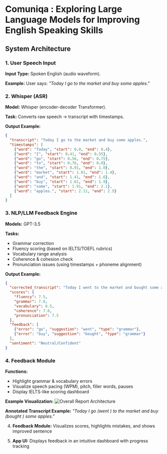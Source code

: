 # Comuniqa : Exploring Large Language Models for Improving English Speaking Skills
##  System Architecture
### 1. User Speech Input
**Input Type:** Spoken English (audio waveform).

**Example:** User says:
*"Today I go to the market and buy some apples."*

###  2. Whisper (ASR)
**Model:** Whisper (encoder-decoder Transformer).

**Task:** Converts raw speech → transcript with timestamps.

**Output Example:**
```json
{
  "transcript": "Today I go to the market and buy some apples.",
  "timestamps": [
    {"word": "Today", "start": 0.0, "end": 0.4},
    {"word": "I", "start": 0.41, "end": 0.55},
    {"word": "go", "start": 0.56, "end": 0.75},
    {"word": "to", "start": 0.76, "end": 0.9},
    {"word": "the", "start": 0.91, "end": 1.0},
    {"word": "market", "start": 1.01, "end": 1.4},
    {"word": "and", "start": 1.41, "end": 1.6},
    {"word": "buy", "start": 1.61, "end": 1.9},
    {"word": "some", "start": 1.91, "end": 2.1},
    {"word": "apples.", "start": 2.11, "end": 2.5}
  ]
}
```

###  3. NLP/LLM Feedback Engine
**Models:** GPT-3.5

**Tasks:**
- Grammar correction
- Fluency scoring (based on IELTS/TOEFL rubrics)
- Vocabulary range analysis
- Coherence & cohesion check
- Pronunciation issues (using timestamps + phoneme alignment)

**Output Example:**
```json
{
  "corrected_transcript": "Today I went to the market and bought some apples.",
  "scores": {
    "fluency": 7.5,
    "grammar": 7.0,
    "vocabulary": 6.5,
    "coherence": 7.0,
    "pronunciation": 7.5
  },
  "feedback": [
    {"error": "go", "suggestion": "went", "type": "grammar"},
    {"error": "buy", "suggestion": "bought", "type": "grammar"}
  ],
  "sentiment": "Neutral/Confident"
}
```

###  4. Feedback Module
**Functions:**
- Highlight grammar & vocabulary errors
- Visualize speech pacing (WPM), pitch, filler words, pauses
- Display IELTS-like scoring dashboard

**Example Visualization:**
![Overall Report Architecture](https://arxiv.org/html/2401.15595v2/extracted/2401.15595v2/files/images/OverallReport.png)

**Annotated Transcript Example:**
*"Today I go  (went ) to the market and buy  (bought ) some apples."*


4. **Feedback Module:**
   Visualizes scores, highlights mistakes, and shows improved sentence

5. **App UI:**
   Displays feedback in an intuitive dashboard with progress tracking
